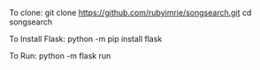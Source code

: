 To clone: 
git clone https://github.com/rubyimrie/songsearch.git
cd songsearch

To Install Flask:
  python -m pip install flask    

To Run:
 python -m flask run 
